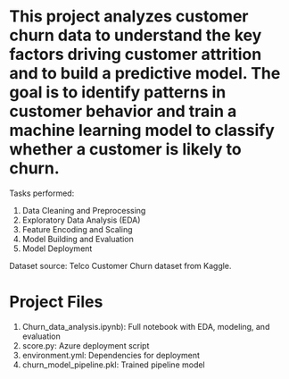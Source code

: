 # This project analyzes customer churn data to understand the key factors driving customer attrition and to build a predictive model. The goal is to identify patterns in customer behavior and train a machine learning model to classify whether a customer is likely to churn.

Tasks performed:
1. Data Cleaning and Preprocessing
2. Exploratory Data Analysis (EDA)
3. Feature Encoding and Scaling
4. Model Building and Evaluation
5. Model Deployment

Dataset source: Telco Customer Churn dataset from Kaggle.

# Project Files

1. Churn_data_analysis.ipynb): Full notebook with EDA, modeling, and evaluation  
2. score.py: Azure deployment script  
3. environment.yml: Dependencies for deployment  
4. churn_model_pipeline.pkl: Trained pipeline model 

